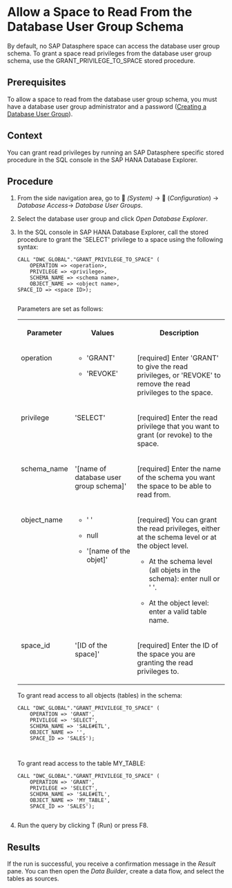 <!-- loio44021ca7d63b44e9b71cc4afa66d7c9e -->

<link rel="stylesheet" type="text/css" href="../css/sap-icons.css"/>

# Allow a Space to Read From the Database User Group Schema

By default, no SAP Datasphere space can access the database user group schema. To grant a space read privileges from the database user group schema, use the GRANT\_PRIVILEGE\_TO\_SPACE stored procedure.



<a name="loio44021ca7d63b44e9b71cc4afa66d7c9e__prereq_bgq_x5z_lqb"/>

## Prerequisites

To allow a space to read from the database user group schema, you must have a database user group administrator and a password \([Creating a Database User Group](creating-a-database-user-group-1097a47.md)\).



## Context

You can grant read privileges by running an SAP Datasphere specific stored procedure in the SQL console in the SAP HANA Database Explorer.



## Procedure

1.  From the side navigation area, go to <span class="FPA-icons-V3"></span> *\(System\)* → <span class="FPA-icons-V3"></span> \(*Configuration*\) → *Database Access*→ *Database User Groups*.

2.  Select the database user group and click *Open Database Explorer*.

3.  In the SQL console in SAP HANA Database Explorer, call the stored procedure to grant the 'SELECT' privilege to a space using the following syntax:

    ```
    CALL "DWC_GLOBAL"."GRANT_PRIVILEGE_TO_SPACE" (
    	OPERATION => <operation>, 
    	PRIVILEGE => <privilege>, 
    	SCHEMA_NAME => <schema name>, 
    	OBJECT_NAME => <object name>, 
    SPACE_ID => <space ID>);
    
    
    ```

    Parameters are set as follows:


    <table>
    <tr>
    <th valign="top">

    Parameter
    
    </th>
    <th valign="top">

    Values
    
    </th>
    <th valign="top">

    Description
    
    </th>
    </tr>
    <tr>
    <td valign="top">
    
    operation
    
    </td>
    <td valign="top">
    
    -   'GRANT'

    -   'REVOKE'



    
    </td>
    <td valign="top">
    
    \[required\] Enter 'GRANT' to give the read privileges, or 'REVOKE' to remove the read privileges to the space.
    
    </td>
    </tr>
    <tr>
    <td valign="top">
    
    privilege
    
    </td>
    <td valign="top">
    
    'SELECT'
    
    </td>
    <td valign="top">
    
    \[required\] Enter the read privilege that you want to grant \(or revoke\) to the space.
    
    </td>
    </tr>
    <tr>
    <td valign="top">
    
    schema\_name
    
    </td>
    <td valign="top">
    
    '\[name of database user group schema\]'
    
    </td>
    <td valign="top">
    
    \[required\] Enter the name of the schema you want the space to be able to read from.
    
    </td>
    </tr>
    <tr>
    <td valign="top">
    
    object\_name
    
    </td>
    <td valign="top">
    
    -   ' '

    -   null

    -   '\[name of the objet\]'



    
    </td>
    <td valign="top">
    
    \[required\] You can grant the read privileges, either at the schema level or at the object level.

    -   At the schema level \(all objets in the schema\): enter null or ' '.

    -   At the object level: enter a valid table name.



    
    </td>
    </tr>
    <tr>
    <td valign="top">
    
    space\_id
    
    </td>
    <td valign="top">
    
    '\[ID of the space\]'
    
    </td>
    <td valign="top">
    
    \[required\] Enter the ID of the space you are granting the read privileges to.
    
    </td>
    </tr>
    </table>
    
    To grant read access to all objects \(tables\) in the schema:

    ```
    CALL "DWC_GLOBAL"."GRANT_PRIVILEGE_TO_SPACE" (
    	OPERATION => 'GRANT', 
    	PRIVILEGE => 'SELECT', 
    	SCHEMA_NAME => 'SALE#ETL', 
    	OBJECT_NAME => '', 
    	SPACE_ID => 'SALES');
    
    
    
    ```

    To grant read access to the table MY\_TABLE:

    ```
    CALL "DWC_GLOBAL"."GRANT_PRIVILEGE_TO_SPACE" (
    	OPERATION => 'GRANT', 
    	PRIVILEGE => 'SELECT', 
    	SCHEMA_NAME => 'SALE#ETL', 
    	OBJECT_NAME => 'MY_TABLE', 
    	SPACE_ID => 'SALES');
    
    
    ```

4.  Run the query by clicking <span class="SAP-icons-watt"></span> \(Run\) or press F8.




<a name="loio44021ca7d63b44e9b71cc4afa66d7c9e__result_sw1_vf5_p4b"/>

## Results

If the run is successful, you receive a confirmation message in the *Result* pane. You can then open the *Data Builder*, create a data flow, and select the tables as sources.


